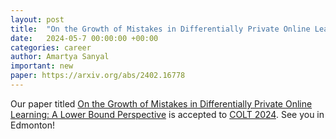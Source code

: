 ```yaml
---
layout: post
title:  "On the Growth of Mistakes in Differentially Private Online Learning: A Lower Bound Perspective"
date:   2024-05-7 00:00:00 +00:00
categories: career
author: Amartya Sanyal
important: new
paper: https://arxiv.org/abs/2402.16778
---
```



Our paper titled <a href="https://arxiv.org/abs/2402.16778">On the Growth of Mistakes in Differentially Private Online Learning: A Lower Bound Perspective</a> is accepted to <a
href="https://learningtheory.org/colt2024/">COLT 2024</a>. See you in Edmonton!